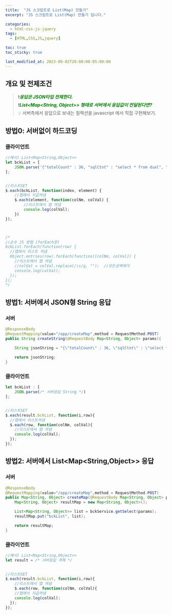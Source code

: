 ```yaml
---
title:  "JS 스크립트로 List(Map) 만들기"
excerpt: "JS 스크립트로 List(Map) 만들기 입니다."

categories:
  - html-css-js-jquery
tags:
  - [HTML,CSS,JS,jquery]

toc: true
toc_sticky: true

last_modified_at: 2023-09-02T20:00:00-05:00:00
---
```



## 개요 및 전제조건
> ❗<span style='color:green'><b><I>응답은 JSON타입 전제한다.</I></b></span>  
> ❗<span style='color:green'><b><I>List<Map<String, Object>> 형태로 서버에서 응답값이 전달된다면? </I></b></span>  
> 💡 서버측에서 응답으로 보내는 컬렉션을 javascript 에서 직접 구현해보기.



## 방법0: 서버없이 하드코딩
### 클라이언트
```js
//예시) List<Map<String,Object>>
let bckList = [
    JSON.parse('{"totalCount" : 36, "sqlCtnt" : "select * from dual", "ROWNUM" : 36}')
];


//리스트SET
$.each(bckList, function(index, element) {
    //맵에서 키값꺼냄
    $.each(element, function(colNm, colVal) {
        //리스트에서 맵 꺼냄
        console.log(colVal);
    })
});



/*
//순수 JS 방법 (forEach문)
bckList.forEach(function(row) {
  //맵에서 리스트 꺼냄
  Object.entries(row).forEach(function([colNm, colVal]) {
    //리스트에서 맵 꺼냄
    //colVal = colVal.replace(/\s/g, "");  //모든공백제거
    console.log(colVal);
  });
});
*/

```



## 방법1: 서버에서 JSON형 String 응답
### 서버
```java
@ResponseBody
@RequestMapping(value="/app/createMap",method = RequestMethod.POST)
public String createString(@RequestBody Map<String, Object> params){
    
    String jsonString = "{\"totalCount\" : 36, \"sqlCtnt\" : \"select * from dual\", \"ROWNUM\" : 36}";

    return jsonString;
}

```


### 클라이언트
```js
let bckList : [
    JSON.parse(/* 서버응답 String */)
];


//리스트SET
$.each(result.bckList, function(i,row){
  //맵에서 리스트꺼냄
  $.each(row, function(colNm, colVal){
    //리스트에서 맵 꺼냄
    console.log(colVal);
  });
});

```



## 방법2: 서버에서 List<Map<String,Object>> 응답
### 서버
```java
@ResponseBody
@RequestMapping(value="/app/createMap",method = RequestMethod.POST)
public Map<String, Object> createMap(@RequestBody Map<String, Object> params){
    Map<String, Object> resultMap = new Map<String, Object>();

    List<Map<String, Object>> list = bckService.getSelect(params);
    resultMap.put("bckList", list);

    return resultMap;
}

```
  
### 클라이언트
```js
//예시) List<Map<String,Object>>
let result = /* 서버응답 객체 */
  

//리스트SET
$.each(result.bckList, function(i,row){
    //리스트에서 맵 꺼냄
    $.each(row, function(colNm, colVal){
    //맵에서 키값꺼냄
    console.log(colVal);
  });
});

```


